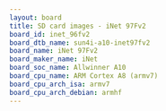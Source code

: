 ```yaml
---
layout: board
title: SD card images - iNet 97Fv2
board_id: inet_96fv2
board_dtb_name: sun4i-a10-inet97fv2
board_name: iNet 97Fv2
board_maker_name: iNet
board_soc_name: Allwinner A10
board_cpu_name: ARM Cortex A8 (armv7)
board_cpu_arch_isa: armv7
board_cpu_arch_debian: armhf
---
```

